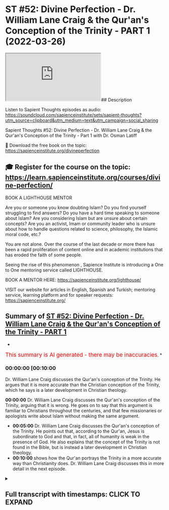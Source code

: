 # ST #52: Divine Perfection - Dr. William Lane Craig & the Qur'an's Conception of the Trinity - PART 1 (2022-03-26)

<iframe loading='lazy' allow='autoplay' src='https://www.youtube.com/embed/2a3SWU35qxo'></iframe>## Description

Listen to Sapient Thoughts episodes as audio: <https://soundcloud.com/sapienceinstitute/sets/sapient-thoughts?utm_source=clipboard&utm_medium=text&utm_campaign=social_sharing>

Sapient Thoughts #52: Divine Perfection - Dr. William Lane Craig & the Qur'an's Conception of the Trinity - Part 1 with Dr. Osman Latiff

📖 Download the free book on the topic: <https://sapienceinstitute.org/divineperfection>

🎓 Register for the course on the topic: <https://learn.sapienceinstitute.org/courses/divine-perfection/>
----

BOOK A LIGHTHOUSE MENTOR

Are you or someone you know doubting Islam? Do you find yourself struggling to find answers?  Do you have a hard time speaking to someone about Islam?  Are you considering Islam but are unsure about certain concepts?  Are you an activist, Imam or community leader who is unsure about how to handle questions related to science, philosophy, the Islamic moral code, etc.?

You are not alone.  Over the course of the last decade or more there has been a rapid proliferation of content online and in academic institutions that has eroded the faith of some people.

Seeing the rise of  this phenomenon , Sapience Institute is introducing a One to One mentoring service called LIGHTHOUSE.

BOOK A MENTOR HERE: <https://sapienceinstitute.org/lighthouse/>

VISIT our website for articles in English, Spanish and Turkish; mentoring service, learning platform and for speaker requests: <https://sapienceinstitute.org/>

## Summary of [ST #52: Divine Perfection - Dr. William Lane Craig & the Qur'an's Conception of the Trinity - PART 1](https://www.youtube.com/watch?v=2a3SWU35qxo)

*

<span style="color:red; font-size:125%">This summary is AI generated - there may be inaccuracies</span>. *

### <a onclick="modifyYTiframeseektime('600')">00:00:00 [00:10:00</a>

 Dr. William Lane Craig discusses the Qur'an's conception of the Trinity. He argues that it is more accurate than the Christian conception of the Trinity, which he says is a later development in Christian theology.

**<a onclick="modifyYTiframeseektime('0')">00:00:00</a>**  Dr. William Lane Craig discusses the Qur'an's conception of the Trinity, arguing that it is wrong. He goes on to say that this argument is familiar to Christians throughout the centuries, and that few missionaries or apologists write about Islam without making the same argument.

* **<a onclick="modifyYTiframeseektime('300')">00:05:00</a>**  Dr. William Lane Craig discusses the Qur'an's conception of the Trinity. He points out that, according to the Qur'an, Jesus is subordinate to God and that, in fact, all of humanity is weak in the presence of God. He also explains that the concept of the Trinity is not found in the Bible, but is instead a later development in Christian theology.
* **<a onclick="modifyYTiframeseektime('600')">00:10:00</a>**  shows how the Qur'an portrays the Trinity in a more accurate way than Christianity does. Dr. William Lane Craig discusses this in more detail in the next episode.

<details><summary><h2>Full transcript with timestamps: CLICK TO EXPAND</h2></summary>

<a onclick="modifyYTiframeseektime('11)')">0:00:11 now of course we're going through my</a>
<a onclick="modifyYTiframeseektime('13)')">0:00:13 book</a>
<a onclick="modifyYTiframeseektime('14)')">0:00:14 divine perfection christianity and islam</a>
<a onclick="modifyYTiframeseektime('16)')">0:00:16 on sin and salvation published this year</a>
<a onclick="modifyYTiframeseektime('18)')">0:00:18 by sapience institute the book as we</a>
<a onclick="modifyYTiframeseektime('20)')">0:00:20 said before is a response primarily to</a>
<a onclick="modifyYTiframeseektime('24)')">0:00:24 dr william craig in his arguments</a>
<a onclick="modifyYTiframeseektime('26)')">0:00:26 against islamic theism but also it</a>
<a onclick="modifyYTiframeseektime('28)')">0:00:28 covers the writings and the works and</a>
<a onclick="modifyYTiframeseektime('31)')">0:00:31 the arguments made by other christian</a>
<a onclick="modifyYTiframeseektime('34)')">0:00:34 apologists and missionaries and</a>
<a onclick="modifyYTiframeseektime('36)')">0:00:36 evangelists as well including people</a>
<a onclick="modifyYTiframeseektime('38)')">0:00:38 like samuel zwiemer people going all the</a>
<a onclick="modifyYTiframeseektime('40)')">0:00:40 way back to john of damascus thomas</a>
<a onclick="modifyYTiframeseektime('42)')">0:00:42 aquinas billy siekhon and so many others</a>
<a onclick="modifyYTiframeseektime('45)')">0:00:45 as well james langford and so many</a>
<a onclick="modifyYTiframeseektime('47)')">0:00:47 others as well</a>
<a onclick="modifyYTiframeseektime('49)')">0:00:49 we spoke last time about the basic</a>
<a onclick="modifyYTiframeseektime('50)')">0:00:50 introduction behind the book what does</a>
<a onclick="modifyYTiframeseektime('52)')">0:00:52 the book in fact cover why why the book</a>
<a onclick="modifyYTiframeseektime('54)')">0:00:54 in the first place the book is an</a>
<a onclick="modifyYTiframeseektime('56)')">0:00:56 islamic response to clarify the the</a>
<a onclick="modifyYTiframeseektime('59)')">0:00:59 misguiding uh</a>
<a onclick="modifyYTiframeseektime('61)')">0:01:01 accusations about islam made by dr</a>
<a onclick="modifyYTiframeseektime('64)')">0:01:04 william lane craig and others and</a>
<a onclick="modifyYTiframeseektime('66)')">0:01:06 setting the record straight really what</a>
<a onclick="modifyYTiframeseektime('68)')">0:01:08 does the quran really say about these</a>
<a onclick="modifyYTiframeseektime('69)')">0:01:09 things that they claim that it says</a>
<a onclick="modifyYTiframeseektime('72)')">0:01:12 now the first the first argument i'm</a>
<a onclick="modifyYTiframeseektime('74)')">0:01:14 going to make in fact as a response to</a>
<a onclick="modifyYTiframeseektime('76)')">0:01:16 craig is is the first argument that he</a>
<a onclick="modifyYTiframeseektime('78)')">0:01:18 makes himself on his article about the</a>
<a onclick="modifyYTiframeseektime('81)')">0:01:21 concept of god in islam and another one</a>
<a onclick="modifyYTiframeseektime('84)')">0:01:24 called do muslims christians worship the</a>
<a onclick="modifyYTiframeseektime('85)')">0:01:25 same god in his website from his website</a>
<a onclick="modifyYTiframeseektime('87)')">0:01:27 called a reasonable faith and that is</a>
<a onclick="modifyYTiframeseektime('89)')">0:01:29 about the omniscience of of god the</a>
<a onclick="modifyYTiframeseektime('92)')">0:01:32 all-knowing nature of god</a>
<a onclick="modifyYTiframeseektime('94)')">0:01:34 christians have for centuries this</a>
<a onclick="modifyYTiframeseektime('97)')">0:01:37 argument is really important for all of</a>
<a onclick="modifyYTiframeseektime('99)')">0:01:39 us to understand</a>
<a onclick="modifyYTiframeseektime('100)')">0:01:40 christians for for centuries have made</a>
<a onclick="modifyYTiframeseektime('102)')">0:01:42 this argument that the quranic</a>
<a onclick="modifyYTiframeseektime('104)')">0:01:44 conception of the trinity is wrong</a>
<a onclick="modifyYTiframeseektime('108)')">0:01:48 who makes this john of damascus from the</a>
<a onclick="modifyYTiframeseektime('111)')">0:01:51 from early islam this is going back</a>
<a onclick="modifyYTiframeseektime('113)')">0:01:53 almost two thousand years makes this</a>
<a onclick="modifyYTiframeseektime('115)')">0:01:55 argument is far predating william lane</a>
<a onclick="modifyYTiframeseektime('118)')">0:01:58 craig and throughout the centuries they</a>
<a onclick="modifyYTiframeseektime('120)')">0:02:00 built upon that same argument the</a>
<a onclick="modifyYTiframeseektime('122)')">0:02:02 quranic outline of the trinity is wrong</a>
<a onclick="modifyYTiframeseektime('125)')">0:02:05 in fact it's hard pressed to find a</a>
<a onclick="modifyYTiframeseektime('127)')">0:02:07 missionary who doesn't in fact say that</a>
<a onclick="modifyYTiframeseektime('129)')">0:02:09 it's hard for a press to find a</a>
<a onclick="modifyYTiframeseektime('131)')">0:02:11 missionary or an evangelist or a</a>
<a onclick="modifyYTiframeseektime('134)')">0:02:14 christian you know</a>
<a onclick="modifyYTiframeseektime('136)')">0:02:16 apolog apologist who's writing on islam</a>
<a onclick="modifyYTiframeseektime('138)')">0:02:18 in the quran who doesn't make that</a>
<a onclick="modifyYTiframeseektime('140)')">0:02:20 argument so it's more more necessary for</a>
<a onclick="modifyYTiframeseektime('142)')">0:02:22 us therefore to clarify the truth about</a>
<a onclick="modifyYTiframeseektime('144)')">0:02:24 this matter to know of it to be sure of</a>
<a onclick="modifyYTiframeseektime('146)')">0:02:26 it and to see where the christians make</a>
<a onclick="modifyYTiframeseektime('148)')">0:02:28 their mistake and let's start therefore</a>
<a onclick="modifyYTiframeseektime('151)')">0:02:31 in the name of allah the most merciful</a>
<a onclick="modifyYTiframeseektime('153)')">0:02:33 the most compassionate now this is the</a>
<a onclick="modifyYTiframeseektime('155)')">0:02:35 argument william lane craig quotes from</a>
<a onclick="modifyYTiframeseektime('158)')">0:02:38 the quran from chapter 5 verse 1 1 6.</a>
<a onclick="modifyYTiframeseektime('162)')">0:02:42 there is a dialogue between jesus</a>
<a onclick="modifyYTiframeseektime('163)')">0:02:43 between isa al-islam isabel maryam the</a>
<a onclick="modifyYTiframeseektime('166)')">0:02:46 son of mary and god himself allah this</a>
<a onclick="modifyYTiframeseektime('169)')">0:02:49 happens of course in the next life and</a>
<a onclick="modifyYTiframeseektime('171)')">0:02:51 in this verse it begins by saying</a>
<a onclick="modifyYTiframeseektime('176)')">0:02:56 when allah says to jesus</a>
<a onclick="modifyYTiframeseektime('179)')">0:02:59 oh jesus the son of mary</a>
<a onclick="modifyYTiframeseektime('182)')">0:03:02 enter</a>
<a onclick="modifyYTiframeseektime('185)')">0:03:05 did you tell people to take you and your</a>
<a onclick="modifyYTiframeseektime('188)')">0:03:08 mother as two deities besides allah now</a>
<a onclick="modifyYTiframeseektime('192)')">0:03:12 notice something</a>
<a onclick="modifyYTiframeseektime('193)')">0:03:13 these verses if you check them yourself</a>
<a onclick="modifyYTiframeseektime('195)')">0:03:15 they go from 116 to 117 118 chapter 5.</a>
<a onclick="modifyYTiframeseektime('200)')">0:03:20 so my book kind of goes through the</a>
<a onclick="modifyYTiframeseektime('203)')">0:03:23 christian literature and i and i try and</a>
<a onclick="modifyYTiframeseektime('205)')">0:03:25 see how are the christians using these</a>
<a onclick="modifyYTiframeseektime('207)')">0:03:27 verses</a>
<a onclick="modifyYTiframeseektime('208)')">0:03:28 and it's very rare almost never</a>
<a onclick="modifyYTiframeseektime('212)')">0:03:32 do christians bother to mention the</a>
<a onclick="modifyYTiframeseektime('214)')">0:03:34 entire dialogue between allah and jesus</a>
<a onclick="modifyYTiframeseektime('217)')">0:03:37 in in this verses in these verses but in</a>
<a onclick="modifyYTiframeseektime('220)')">0:03:40 fact they part quote</a>
<a onclick="modifyYTiframeseektime('223)')">0:03:43 one half of the first verse and he does</a>
<a onclick="modifyYTiframeseektime('226)')">0:03:46 the same thing william lane does the</a>
<a onclick="modifyYTiframeseektime('228)')">0:03:48 same thing uh</a>
<a onclick="modifyYTiframeseektime('230)')">0:03:50 others after him and before him do the</a>
<a onclick="modifyYTiframeseektime('232)')">0:03:52 same thing</a>
<a onclick="modifyYTiframeseektime('233)')">0:03:53 the the part quote that one part of that</a>
<a onclick="modifyYTiframeseektime('235)')">0:03:55 first verse what i've just quoted for</a>
<a onclick="modifyYTiframeseektime('238)')">0:03:58 you for example this part and they say</a>
<a onclick="modifyYTiframeseektime('240)')">0:04:00 based upon this which is a straw man</a>
<a onclick="modifyYTiframeseektime('242)')">0:04:02 argument they say based upon this uh it</a>
<a onclick="modifyYTiframeseektime('244)')">0:04:04 shows that the quran has a conception of</a>
<a onclick="modifyYTiframeseektime('247)')">0:04:07 the trinity whether it's god himself or</a>
<a onclick="modifyYTiframeseektime('249)')">0:04:09 they might identify as the father and</a>
<a onclick="modifyYTiframeseektime('251)')">0:04:11 jesus who they see as a son and mary</a>
<a onclick="modifyYTiframeseektime('254)')">0:04:14 mary is involved here because there's</a>
<a onclick="modifyYTiframeseektime('256)')">0:04:16 two deities besides allah and it seems</a>
<a onclick="modifyYTiframeseektime('258)')">0:04:18 well there's three deities therefore</a>
<a onclick="modifyYTiframeseektime('260)')">0:04:20 maybe it's kind of a three-ness doctrine</a>
<a onclick="modifyYTiframeseektime('263)')">0:04:23 or a trinity doctrine that the quran is</a>
<a onclick="modifyYTiframeseektime('265)')">0:04:25 is shedding light on but i want us to</a>
<a onclick="modifyYTiframeseektime('267)')">0:04:27 look at this very very carefully with a</a>
<a onclick="modifyYTiframeseektime('269)')">0:04:29 lot of new ones with a lot of</a>
<a onclick="modifyYTiframeseektime('270)')">0:04:30 understanding the verse therefore again</a>
<a onclick="modifyYTiframeseektime('272)')">0:04:32 says</a>
<a onclick="modifyYTiframeseektime('273)')">0:04:33 allah says to jesus</a>
<a onclick="modifyYTiframeseektime('278)')">0:04:38 did you tell people to take you and your</a>
<a onclick="modifyYTiframeseektime('281)')">0:04:41 mother as to these cities besides allah</a>
<a onclick="modifyYTiframeseektime('283)')">0:04:43 that's where they stop well we're going</a>
<a onclick="modifyYTiframeseektime('284)')">0:04:44 to carry on going and see what else does</a>
<a onclick="modifyYTiframeseektime('286)')">0:04:46 it say in these verses</a>
<a onclick="modifyYTiframeseektime('288)')">0:04:48 so jesus now responds to god and says to</a>
<a onclick="modifyYTiframeseektime('291)')">0:04:51 god subhana qaali subhanak now subhanak</a>
<a onclick="modifyYTiframeseektime('294)')">0:04:54 is a beautiful reference because subhan</a>
<a onclick="modifyYTiframeseektime('298)')">0:04:58 means that free of all imperfections are</a>
<a onclick="modifyYTiframeseektime('302)')">0:05:02 you and only you o allah</a>
<a onclick="modifyYTiframeseektime('304)')">0:05:04 subhanak</a>
<a onclick="modifyYTiframeseektime('305)')">0:05:05 free of all imperfections are you and</a>
<a onclick="modifyYTiframeseektime('308)')">0:05:08 only you o allah subhanak mayakun ali</a>
<a onclick="modifyYTiframeseektime('311)')">0:05:11 and akul</a>
<a onclick="modifyYTiframeseektime('313)')">0:05:13 i had no right to say what i had no</a>
<a onclick="modifyYTiframeseektime('315)')">0:05:15 right to say</a>
<a onclick="modifyYTiframeseektime('317)')">0:05:17 i had no right to say what had no right</a>
<a onclick="modifyYTiframeseektime('319)')">0:05:19 to i couldn't say what i had no right to</a>
<a onclick="modifyYTiframeseektime('320)')">0:05:20 say he says to allah meaning issa jesus</a>
<a onclick="modifyYTiframeseektime('322)')">0:05:22 is subordinated everybody is subordinate</a>
<a onclick="modifyYTiframeseektime('326)')">0:05:26 everyone is weak in the presence of god</a>
<a onclick="modifyYTiframeseektime('329)')">0:05:29 almighty allah tells us</a>
<a onclick="modifyYTiframeseektime('331)')">0:05:31 or people of civilization or humanity</a>
<a onclick="modifyYTiframeseektime('336)')">0:05:36 all of you are poor</a>
<a onclick="modifyYTiframeseektime('338)')">0:05:38 impoverished weak dependent before allah</a>
<a onclick="modifyYTiframeseektime('341)')">0:05:41 and allah is</a>
<a onclick="modifyYTiframeseektime('342)')">0:05:42 and allah is hamid and allah is rich and</a>
<a onclick="modifyYTiframeseektime('344)')">0:05:44 free of all need and so this jesus</a>
<a onclick="modifyYTiframeseektime('347)')">0:05:47 is the seventh of allah saying to allah</a>
<a onclick="modifyYTiframeseektime('349)')">0:05:49 saying to god glory be to you free of</a>
<a onclick="modifyYTiframeseektime('352)')">0:05:52 all imperfections are you and on you oh</a>
<a onclick="modifyYTiframeseektime('353)')">0:05:53 allah i had no right to say what i had</a>
<a onclick="modifyYTiframeseektime('356)')">0:05:56 no right to say and then he says to</a>
<a onclick="modifyYTiframeseektime('358)')">0:05:58 allah they never quote this by the way</a>
<a onclick="modifyYTiframeseektime('360)')">0:06:00 in kuntu kul tuho</a>
<a onclick="modifyYTiframeseektime('361)')">0:06:01 tahu if i had said it then you would</a>
<a onclick="modifyYTiframeseektime('364)')">0:06:04 have known that i said it if i said it</a>
<a onclick="modifyYTiframeseektime('366)')">0:06:06 then you would have known that i said it</a>
<a onclick="modifyYTiframeseektime('368)')">0:06:08 and they never get this far quoting</a>
<a onclick="modifyYTiframeseektime('370)')">0:06:10 either not william named craig not the</a>
<a onclick="modifyYTiframeseektime('371)')">0:06:11 others either</a>
<a onclick="modifyYTiframeseektime('372)')">0:06:12 if i said it then you would have known</a>
<a onclick="modifyYTiframeseektime('374)')">0:06:14 that i said it</a>
<a onclick="modifyYTiframeseektime('375)')">0:06:15 right</a>
<a onclick="modifyYTiframeseektime('376)')">0:06:16 he says to allah</a>
<a onclick="modifyYTiframeseektime('378)')">0:06:18 ta'ala mafia nfc you know what is within</a>
<a onclick="modifyYTiframeseektime('381)')">0:06:21 me and i don't know what is within you</a>
<a onclick="modifyYTiframeseektime('383)')">0:06:23 and you are</a>
<a onclick="modifyYTiframeseektime('384)')">0:06:24 you are the knower of the unseen allah</a>
<a onclick="modifyYTiframeseektime('386)')">0:06:26 knows all things our epistemic we have</a>
<a onclick="modifyYTiframeseektime('389)')">0:06:29 limitations in understanding anything</a>
<a onclick="modifyYTiframeseektime('392)')">0:06:32 and he says to allah</a>
<a onclick="modifyYTiframeseektime('393)')">0:06:33 if i said it you would have known it</a>
<a onclick="modifyYTiframeseektime('395)')">0:06:35 that i said it and you know all things</a>
<a onclick="modifyYTiframeseektime('397)')">0:06:37 you know what's within me i don't know</a>
<a onclick="modifyYTiframeseektime('398)')">0:06:38 anything about you oh allah and what's</a>
<a onclick="modifyYTiframeseektime('399)')">0:06:39 within you oh allah</a>
<a onclick="modifyYTiframeseektime('401)')">0:06:41 then he says to allah beautifully they</a>
<a onclick="modifyYTiframeseektime('402)')">0:06:42 never get this far by the way either and</a>
<a onclick="modifyYTiframeseektime('403)')">0:06:43 they're quoting and i quote them to show</a>
<a onclick="modifyYTiframeseektime('405)')">0:06:45 you in the book they never get this far</a>
<a onclick="modifyYTiframeseektime('408)')">0:06:48 in quoting right then he says to allah</a>
<a onclick="modifyYTiframeseektime('411)')">0:06:51 he says</a>
<a onclick="modifyYTiframeseektime('414)')">0:06:54 i never said anything to them except</a>
<a onclick="modifyYTiframeseektime('416)')">0:06:56 what you commanded me to tell them how</a>
<a onclick="modifyYTiframeseektime('418)')">0:06:58 powerful is that</a>
<a onclick="modifyYTiframeseektime('420)')">0:07:00 right how powerful is that i never said</a>
<a onclick="modifyYTiframeseektime('421)')">0:07:01 anything except what he commanded me to</a>
<a onclick="modifyYTiframeseektime('422)')">0:07:02 tell them</a>
<a onclick="modifyYTiframeseektime('423)')">0:07:03 he says and when i uh which was what an</a>
<a onclick="modifyYTiframeseektime('426)')">0:07:06 allah arab</a>
<a onclick="modifyYTiframeseektime('427)')">0:07:07 to worship allah my lord and your lord</a>
<a onclick="modifyYTiframeseektime('429)')">0:07:09 that is the that is the quranic message</a>
<a onclick="modifyYTiframeseektime('432)')">0:07:12 of all the prophets of allah including</a>
<a onclick="modifyYTiframeseektime('435)')">0:07:15 jesus the son of mary worship god my</a>
<a onclick="modifyYTiframeseektime('438)')">0:07:18 lord and your lord that is the most</a>
<a onclick="modifyYTiframeseektime('440)')">0:07:20 plain truth of even</a>
<a onclick="modifyYTiframeseektime('442)')">0:07:22 even those words you might look at as</a>
<a onclick="modifyYTiframeseektime('444)')">0:07:24 being clear decisive unambiguous</a>
<a onclick="modifyYTiframeseektime('446)')">0:07:26 unequivocal words from the bible are</a>
<a onclick="modifyYTiframeseektime('448)')">0:07:28 saying that from the words of jesus that</a>
<a onclick="modifyYTiframeseektime('450)')">0:07:30 jesus says you know is my lord and jesus</a>
<a onclick="modifyYTiframeseektime('453)')">0:07:33 god is my lord and your lord and that's</a>
<a onclick="modifyYTiframeseektime('455)')">0:07:35 allah is saying that in the quran that's</a>
<a onclick="modifyYTiframeseektime('456)')">0:07:36 what jesus told his people worship allah</a>
<a onclick="modifyYTiframeseektime('459)')">0:07:39 my lord and your lord and then he says</a>
<a onclick="modifyYTiframeseektime('461)')">0:07:41 to them then he says to allah welcome to</a>
<a onclick="modifyYTiframeseektime('464)')">0:07:44 alaihim shahidah madhum tufihim and when</a>
<a onclick="modifyYTiframeseektime('467)')">0:07:47 i was with them i was a watcher over</a>
<a onclick="modifyYTiframeseektime('469)')">0:07:49 them a witness over them</a>
<a onclick="modifyYTiframeseektime('471)')">0:07:51 to a faith in me but when you raised me</a>
<a onclick="modifyYTiframeseektime('473)')">0:07:53 and took me</a>
<a onclick="modifyYTiframeseektime('474)')">0:07:54 you were the watcher and the witness</a>
<a onclick="modifyYTiframeseektime('476)')">0:07:56 over them which means something really</a>
<a onclick="modifyYTiframeseektime('479)')">0:07:59 beautifully profound here</a>
<a onclick="modifyYTiframeseektime('481)')">0:08:01 that islam is saying therefore that when</a>
<a onclick="modifyYTiframeseektime('482)')">0:08:02 i was with my people everything was fine</a>
<a onclick="modifyYTiframeseektime('485)')">0:08:05 everyone believed in things that were</a>
<a onclick="modifyYTiframeseektime('487)')">0:08:07 fine because i was a watcher over them</a>
<a onclick="modifyYTiframeseektime('489)')">0:08:09 but when i went</a>
<a onclick="modifyYTiframeseektime('491)')">0:08:11 then i can't be held accountable for</a>
<a onclick="modifyYTiframeseektime('493)')">0:08:13 what they did after me even doing things</a>
<a onclick="modifyYTiframeseektime('496)')">0:08:16 in my name that i can't be held</a>
<a onclick="modifyYTiframeseektime('498)')">0:08:18 responsible for that because that</a>
<a onclick="modifyYTiframeseektime('499)')">0:08:19 happened after me and you're going to</a>
<a onclick="modifyYTiframeseektime('501)')">0:08:21 see in shoreline in a moment as we go</a>
<a onclick="modifyYTiframeseektime('503)')">0:08:23 through this very closely how they</a>
<a onclick="modifyYTiframeseektime('506)')">0:08:26 constructed things after him that was</a>
<a onclick="modifyYTiframeseektime('508)')">0:08:28 not represented by him in his own time</a>
<a onclick="modifyYTiframeseektime('511)')">0:08:31 so he says to allah you were the watcher</a>
<a onclick="modifyYTiframeseektime('513)')">0:08:33 over them and he said then he says to</a>
<a onclick="modifyYTiframeseektime('515)')">0:08:35 allah and they never quote this forever</a>
<a onclick="modifyYTiframeseektime('517)')">0:08:37 by the way ever almost hardly ever</a>
<a onclick="modifyYTiframeseektime('519)')">0:08:39 you're gonna find a christian missionary</a>
<a onclick="modifyYTiframeseektime('521)')">0:08:41 quoting this much of the dialogue</a>
<a onclick="modifyYTiframeseektime('522)')">0:08:42 between jesus and and god in these</a>
<a onclick="modifyYTiframeseektime('524)')">0:08:44 verses they'll stop at the first half of</a>
<a onclick="modifyYTiframeseektime('526)')">0:08:46 that first verse and they'll keep</a>
<a onclick="modifyYTiframeseektime('528)')">0:08:48 copying and pasting their their their</a>
<a onclick="modifyYTiframeseektime('530)')">0:08:50 others who do the same thing and</a>
<a onclick="modifyYTiframeseektime('532)')">0:08:52 therefore they're left with this false</a>
<a onclick="modifyYTiframeseektime('534)')">0:08:54 impression of what the quran truly is</a>
<a onclick="modifyYTiframeseektime('535)')">0:08:55 saying about the about this or</a>
<a onclick="modifyYTiframeseektime('537)')">0:08:57 supposedly saying about the concept of</a>
<a onclick="modifyYTiframeseektime('539)')">0:08:59 the trinity in these verses and it</a>
<a onclick="modifyYTiframeseektime('542)')">0:09:02 doesn't end there then he says to allah</a>
<a onclick="modifyYTiframeseektime('544)')">0:09:04 at the end of all of this and he says to</a>
<a onclick="modifyYTiframeseektime('546)')">0:09:06 allah</a>
<a onclick="modifyYTiframeseektime('552)')">0:09:12 and that's where it ends on verse 118.</a>
<a onclick="modifyYTiframeseektime('554)')">0:09:14 he says that if you punish them then</a>
<a onclick="modifyYTiframeseektime('557)')">0:09:17 they're your servants and if you forgive</a>
<a onclick="modifyYTiframeseektime('559)')">0:09:19 them then you are the most aziz and</a>
<a onclick="modifyYTiframeseektime('562)')">0:09:22 hakeem the most mighty and the most wise</a>
<a onclick="modifyYTiframeseektime('564)')">0:09:24 again if you forgive them they're your</a>
<a onclick="modifyYTiframeseektime('566)')">0:09:26 servants if you forgive them then you</a>
<a onclick="modifyYTiframeseektime('568)')">0:09:28 are the most mighty and the most wise</a>
<a onclick="modifyYTiframeseektime('570)')">0:09:30 noted it's not jesus in any capacity to</a>
<a onclick="modifyYTiframeseektime('572)')">0:09:32 forgive anybody it is up to god to</a>
<a onclick="modifyYTiframeseektime('575)')">0:09:35 forgive or not to forgive and notice it</a>
<a onclick="modifyYTiframeseektime('577)')">0:09:37 doesn't say that you are the most</a>
<a onclick="modifyYTiframeseektime('579)')">0:09:39 forgiving and the most merciful hair in</a>
<a onclick="modifyYTiframeseektime('581)')">0:09:41 these verses because god is angry with</a>
<a onclick="modifyYTiframeseektime('583)')">0:09:43 those people on that day right because</a>
<a onclick="modifyYTiframeseektime('585)')">0:09:45 they've committed blasphemy in his name</a>
<a onclick="modifyYTiframeseektime('588)')">0:09:48 right now this is a full set of verses</a>
<a onclick="modifyYTiframeseektime('591)')">0:09:51 now based upon these verses you see many</a>
<a onclick="modifyYTiframeseektime('594)')">0:09:54 many truths that are coming out number</a>
<a onclick="modifyYTiframeseektime('596)')">0:09:56 one it is jesus subordinate speaking to</a>
<a onclick="modifyYTiframeseektime('598)')">0:09:58 god it is god questioning jesus did you</a>
<a onclick="modifyYTiframeseektime('600)')">0:10:00 say this about uh you know about to</a>
<a onclick="modifyYTiframeseektime('604)')">0:10:04 people to worship you and your mother as</a>
<a onclick="modifyYTiframeseektime('606)')">0:10:06 to deities but the first thing to focus</a>
<a onclick="modifyYTiframeseektime('608)')">0:10:08 on is this this is point number one in</a>
<a onclick="modifyYTiframeseektime('610)')">0:10:10 fact let's leave point number one to the</a>
<a onclick="modifyYTiframeseektime('612)')">0:10:12 next episode and we're gonna unpack this</a>
<a onclick="modifyYTiframeseektime('614)')">0:10:14 entire set of verses to show therefore</a>
<a onclick="modifyYTiframeseektime('617)')">0:10:17 that the christians make an inaccurate a</a>
<a onclick="modifyYTiframeseektime('620)')">0:10:20 wrong grossly inaccurate claim about the</a>
<a onclick="modifyYTiframeseektime('622)')">0:10:22 quran and about the beautiful attributes</a>
<a onclick="modifyYTiframeseektime('624)')">0:10:24 of allah being all-knowing and you will</a>
<a onclick="modifyYTiframeseektime('626)')">0:10:26 see therefore how the quranic</a>
<a onclick="modifyYTiframeseektime('628)')">0:10:28 representation represents the truth of</a>
<a onclick="modifyYTiframeseektime('630)')">0:10:30 the deviation and the errors of our</a>
<a onclick="modifyYTiframeseektime('631)')">0:10:31 christian</a>
<a onclick="modifyYTiframeseektime('632)')">0:10:32 friends jazakum al-qaeda</a>
</details>
